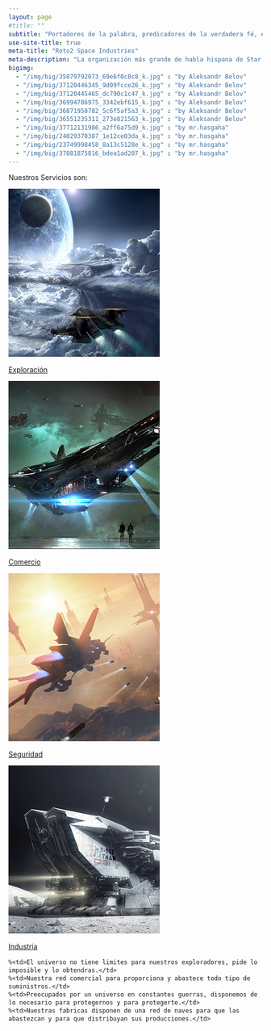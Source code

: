 ```yaml
---
layout: page
#title: ""
subtitle: "Portadores de la palabra, predicadores de la verdadera fé, en Roto2 creemos y por el luchamos"
use-site-title: true
meta-title: "Roto2 Space Industries"
meta-description: "La organización más grande de habla hispana de Star Citizen" 
bigimg:
  - "/img/big/35879792073_69e6f0c8c8_k.jpg" : "by Aleksandr Belov"
  - "/img/big/37120446345_9d09fcce26_k.jpg" : "by Aleksandr Belov"
  - "/img/big/37120445465_dc790c1c47_k.jpg" : "by Aleksandr Belov"
  - "/img/big/36994786975_3342ebf615_k.jpg" : "by Aleksandr Belov"
  - "/img/big/36871958782_5c6f5af5a3_k.jpg" : "by Aleksandr Belov"
  - "/img/big/36551235311_273e821563_k.jpg" : "by Aleksandr Belov"
  - "/img/big/37712131986_a2ff6a75d9_k.jpg" : "by mr.hasgaha"
  - "/img/big/24029370387_1e12ce03da_k.jpg" : "by mr.hasgaha"
  - "/img/big/23749998458_8a13c5128e_k.jpg" : "by mr.hasgaha"
  - "/img/big/37881875816_bdea1ad207_k.jpg" : "by mr.hasgaha"
---
```


Nuestros Servicios son:

<div class="row">
  <div class="col-md-3">
    <div class="thumbnail">
      <a href="#">
        <img src="/img/exploracion.jpg" class="img-thumbnail">
        <div class="caption">
          <p>Exploración</p>
        </div>
      </a>
    </div>
  </div>
  <div class="col-md-3">
    <div class="thumbnail">
      <a href="#">
        <img src="/img/comercio.jpg" class="img-thumbnail">
        <div class="caption">
          <p>Comercio</p>
        </div>
      </a>
    </div>
  </div>
  <div class="col-md-3">
    <div class="thumbnail">
      <a href="#">
        <img src="/img/combate.jpg" class="img-thumbnail">
        <div class="caption">
          <p>Seguridad</p>
        </div>
      </a>
    </div>
  </div>
  <div class="col-md-3">
    <div class="thumbnail">
      <a href="#">
        <img src="/img/industria.jpg" class="img-thumbnail">
        <div class="caption">
          <p>Industria</p>
        </div>
      </a>
    </div>
  </div>
</div>

    %<td>El universo no tiene limites para nuestros exploradores, pide lo imposible y lo obtendras.</td>
    %<td>Nuestra red comercial para proporciona y abastece todo tipo de suministros.</td> 
    %<td>Preocupados por un universo en constantes guerras, disponemos de lo necesario para protegernos y para protegerte.</td>
    %<td>Nuestras fabricas disponen de una red de naves para que las abastezcan y para que distribuyan sus producciones.</td>

